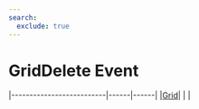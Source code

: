 ```yaml
---
search:
  exclude: true
---
```


<h1 class="heading"><span class="name">GridDelete Event</span></h1>

|--------------------------|------|------|
|[Grid](../objects/grid.md)|&nbsp;|&nbsp;|
